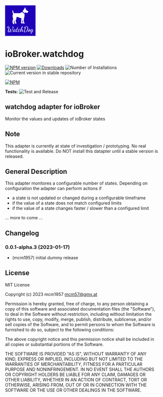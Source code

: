 ![Logo](admin/watchdog.png)

# ioBroker.watchdog

[![NPM version](https://img.shields.io/npm/v/iobroker.watchdog.svg)](https://www.npmjs.com/package/iobroker.watchdog)
[![Downloads](https://img.shields.io/npm/dm/iobroker.watchdog.svg)](https://www.npmjs.com/package/iobroker.watchdog)
![Number of Installations](https://iobroker.live/badges/watchdog-installed.svg)
![Current version in stable repository](https://iobroker.live/badges/watchdog-stable.svg)

[![NPM](https://nodei.co/npm/iobroker.watchdog.png?downloads=true)](https://nodei.co/npm/iobroker.watchdog/)

**Tests:** ![Test and Release](https://github.com/mcm1957/ioBroker.watchdog/workflows/Test%20and%20Release/badge.svg)

## watchdog adapter for ioBroker

Monitor the values and updates of ioBroker states

## Note

This adapter is currently at state of investigation / prototyping. No real functionality is available.
Do NOT install this datapter until a stable version is released.

## General Description

This adapter monitores a configurable number of states. Depending on configuration the adapter can perform actions if

-   a state is not updated or changed during a configurable timeframe
-   if the value of a state does not match configured limits
-   if the value of a state changes faster / slower than a configured limit

... more to come ...

## Changelog

<!--
    Placeholder for the next version (at the beginning of the line):
    ### **WORK IN PROGRESS**
-->
### 0.0.1-alpha.3 (2023-01-17)

-   (mcm1957) initial dummy release

## License

MIT License

Copyright (c) 2023 mcm1957 <mcm57@gmx.at>

Permission is hereby granted, free of charge, to any person obtaining a copy
of this software and associated documentation files (the "Software"), to deal
in the Software without restriction, including without limitation the rights
to use, copy, modify, merge, publish, distribute, sublicense, and/or sell
copies of the Software, and to permit persons to whom the Software is
furnished to do so, subject to the following conditions:

The above copyright notice and this permission notice shall be included in all
copies or substantial portions of the Software.

THE SOFTWARE IS PROVIDED "AS IS", WITHOUT WARRANTY OF ANY KIND, EXPRESS OR
IMPLIED, INCLUDING BUT NOT LIMITED TO THE WARRANTIES OF MERCHANTABILITY,
FITNESS FOR A PARTICULAR PURPOSE AND NONINFRINGEMENT. IN NO EVENT SHALL THE
AUTHORS OR COPYRIGHT HOLDERS BE LIABLE FOR ANY CLAIM, DAMAGES OR OTHER
LIABILITY, WHETHER IN AN ACTION OF CONTRACT, TORT OR OTHERWISE, ARISING FROM,
OUT OF OR IN CONNECTION WITH THE SOFTWARE OR THE USE OR OTHER DEALINGS IN THE
SOFTWARE.
